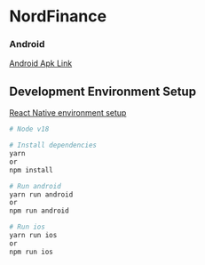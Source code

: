 # NordFinance

### Android

[Android Apk Link](https://drive.google.com/file/d/1QrwbFxriFRH5VisjojKPcqbGVKqqraHy/view?usp=sharing)

## Development Environment Setup

[React Native environment setup](https://reactnative.dev/docs/environment-setup)

```bash
# Node v18
```

```bash
# Install dependencies
yarn
or
npm install
```

```bash
# Run android
yarn run android
or
npm run android
```

```bash
# Run ios
yarn run ios
or
npm run ios
```
